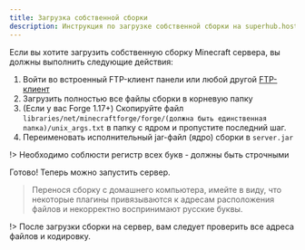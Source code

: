 ```yaml
---
title: Загрузка собственной сборки
description: Инструкция по загрузке собственной сборки на superhub.host.
---
```


Если вы хотите загрузить собственную сборку Minecraft сервера, вы должны выполнить следующие действия:

1. Войти во встроенный FTP-клиент панели или любой другой [FTP-клиент](/guides/use-sftp)
2. Загрузить полностью все файлы сборки в корневую папку
3. (Если у вас Forge 1.17+) Скопируйте файл `libraries/net/minecraftforge/forge/(должна быть единственная папка)/unix_args.txt` в папку с ядром и пропустите последний шаг.
4. Переименовать исполнительный jar-файл (ядро) сборки в `server.jar`

!> Необходимо соблюсти регистр всех букв - должны быть строчными

Готово! Теперь можно запустить сервер.

> Перенося сборку с домашнего компьютера, имейте в виду, что некоторые плагины привязываются к адресам расположения файлов и некорректно воспринимают русские буквы.

!> После загрузки сборки на сервер, вам следует проверить все адреса файлов и кодировку.
